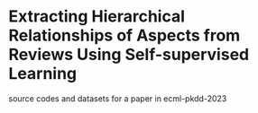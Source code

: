 # Extracting Hierarchical Relationships of Aspects from Reviews Using Self-supervised Learning
source codes and datasets for a paper in ecml-pkdd-2023
